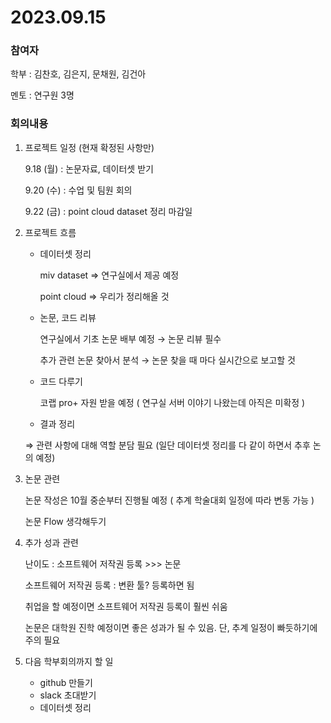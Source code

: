 # 2023.09.15

### 참여자 

학부 : 김찬호, 김은지, 문채원, 김건아

멘토 : 연구원 3명

### 회의내용

1. 프로젝트 일정 (현재 확정된 사항만)
    
    9.18 (월) : 논문자료, 데이터셋 받기
    
    9.20 (수) : 수업 및 팀원 회의
    
    9.22 (금) : point cloud dataset 정리 마감일
    
    

1. 프로젝트 흐름
    - 데이터셋 정리
        
        miv dataset ⇒ 연구실에서 제공 예정
        
        point cloud ⇒ 우리가 정리해올 것
        
    - 논문, 코드 리뷰
        
        연구실에서 기초 논문 배부 예정 → 논문 리뷰 필수
        
        추가 관련 논문 찾아서 분석 → 논문 찾을 때 마다 실시간으로 보고할 것
        
    - 코드 다루기
        
        코랩 pro+ 자원 받을 예정 ( 연구실 서버 이야기 나왔는데 아직은 미확정 )
        
    - 결과 정리
    
    ⇒ 관련 사항에 대해 역할 분담 필요 (일단 데이터셋 정리를 다 같이 하면서 추후 논의 예정)
    

1. 논문 관련
    
    논문 작성은 10월 중순부터 진행될 예정 ( 추계 학술대회 일정에 따라 변동 가능 )
    
    논문 Flow 생각해두기
    
2. 추가 성과 관련
    
    난이도 : 소프트웨어 저작권 등록 >>> 논문
    
    소프트웨어 저작권 등록 : 변환 툴? 등록하면 됨
    
    취업을 할 예정이면 소프트웨어 저작권 등록이 훨씬 쉬움
    
    논문은 대학원 진학 예정이면 좋은 성과가 될 수 있음. 단, 추계 일정이 빠듯하기에 주의 필요 
    
3. 다음 학부회의까지 할 일
    - github 만들기
    - slack 초대받기
    - 데이터셋 정리